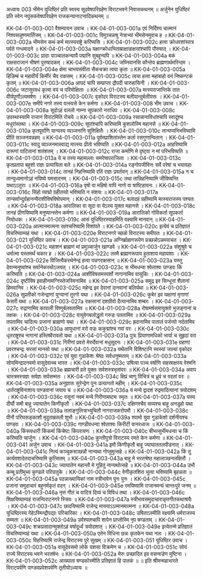 अध्यायः 003
भीमेन युधिष्ठिरं प्रति स्वस्य सूदवेषपरिग्रहेण विराटभवने निवासकथनम् ॥ अर्जुनेन युधिष्ठिरं प्रति स्वेन नपुंसकवेषपरिग्रहेण राजकन्यानाटनादिकथनम् ॥

KK-04-01-003-001	वैशम्पायन उवाच ।
KK-04-01-003-001a	एवं निर्दिश्य चात्मानं निश्वसन्नुष्णमार्तिजम् ।
KK-04-01-003-001c	विमुञ्चन्नश्रु नेत्राभ्यां भीमसेनमुवाच ह ॥
KK-04-01-003-002a	भीमसेन कथं कर्म मात्स्यराष्ट्रे करिष्यसि ।
KK-04-01-003-002c	हत्वा क्रोधवशांस्तत्र पर्वते गन्धमादने ॥
KK-04-01-003-003a	यक्षान्क्रोधाभिताम्राक्षान्राक्षसांश्चापि पौरुषात् ।
KK-04-01-003-003c	प्रादाः पाञ्चालकन्यायै पद्मानि सुबहून्यपि ॥
KK-04-01-003-004a	बकं राक्षसराजानं भीषणं पुरुषादकम् ।
KK-04-01-003-004c	जघ्निवानसि कौन्तेय ब्राह्मणार्थमरिन्दम ।
KK-04-01-003-004e	क्षेमा चाभयसंवीता सैकचक्रा त्वया कृता ॥
KK-04-01-003-005a	हिडिम्बं च महावीर्यं किर्मीरं चैव राक्षसम् ।
KK-04-01-003-005c	त्वया हत्वा महाबाहो वनं निष्कण्टकं कृतम् ॥
KK-04-01-003-006a	आपदं चापि सम्प्राप्ता द्रौपदी चारुहासिनी ।
KK-04-01-003-006c	जटासुरवधं कृत्वा वयं च परिमोक्षिताः ॥
KK-04-01-003-007a	मत्स्यराजान्तिके तात वीर्यपूर्णोऽत्यमर्षणः ।
KK-04-01-003-007c	वृकोदर विराटस्य बलीयान्दुर्बलीयसः ।
KK-04-01-003-007e	समीपे नगरे तस्य वत्स्यसे केन कर्मणा ॥
KK-04-01-003-008	भीम उवाच ।
KK-04-01-003-008a	सूदोऽहं वललो नाम्ना सूपकारो नराधिप ।
KK-04-01-003-008c	उपस्थास्यामि राजानं विराटमिति रोचये ॥
KK-04-01-003-009a	रसान्नानाविधांश्चापि स्वादूंश्च मधुरांस्तथा ।
KK-04-01-003-009c	सूपांश्चापि करिष्यामि कुशलोस्मि महानसे ॥
KK-04-01-003-010a	कृतपूर्वाणि यान्यस्य व्यञ्जनानि सुशिक्षितैः ।
KK-04-01-003-010c	तान्यप्यभिभविष्यामि प्रीतिं सञ्जनयन्नहम् ॥
KK-04-01-003-011a	पूर्वमप्राशितांस्तेन कर्ता रसगुणान्वितान् ।
KK-04-01-003-011c	स्वादु व्यञ्जनमास्वाद्य मात्स्यः प्रीतो भविष्यति ॥
KK-04-01-003-012a	आहरिष्यामि दारूणां पाटितानां शतंशतम् ।
KK-04-01-003-012c	राजा कर्माणि मे दृष्ट्वा न मां परिभविष्यति ॥
KK-04-01-003-013a	ये च तस्य महामल्लाः समरेष्वपराजिताः ।
KK-04-01-003-013c	कृतप्रतापा बहुशो राज्ञः प्रत्यायिता बले ॥
KK-04-01-003-014a	रङ्गोपजीविनः सर्वे परेषां च भयावहाः ।
KK-04-01-003-014c 	तानहं निहनिष्यामि रतिं राज्ञः प्रवर्तयन् ॥
KK-04-01-003-015a 	न च तान्युध्यमानोऽहं नयिष्ये यमसादनम् ।
KK-04-01-003-015c 	तथा तान्निहनिष्यामि जीविष्यन्ति यथाऽऽतुराः ॥
KK-04-01-003-016a 	वृषो वा महिषो वापि नागो वा षाष्टिहायनः ।
KK-04-01-003-016c 	सिंहो व्याघ्रो ग्रहीतव्यो भविष्यति न संशयः ॥
KK-04-01-003-017a 	तान्सर्वान्दुर्ग्रहानन्यैराशीविषविषोपमान् ।
KK-04-01-003-017c 	बलादहं ग्रहीष्यामि मत्स्यराजस्य पश्यतः ॥
KK-04-01-003-018a 	आरालिका वा सूदा वा येऽस्य युक्ता महानसे ।
KK-04-01-003-018c 	तानहं प्रीणयिष्यामि मनुष्यान्स्तेन कर्मणा ॥
KK-04-01-003-019a 	आरालिको गोविकर्ता सूपकर्ता नियोधकः ।
KK-04-01-003-019c 	आसं युधिष्ठिरस्याहमिति वक्ष्यामि मानवान् ॥
KK-04-01-003-020a 	आत्मानमात्मना रक्षंश्चरिष्यामि विशांपते ।
KK-04-01-003-020c	 इत्येवं च प्रतिज्ञातं विचरिष्याम्यहं यथा ।
KK-04-01-003-020e 	विराटनगरे च्छन्नो विराटस्य समीपतः ॥
KK-04-01-003-021 	युधिष्ठिर उवाच ।
KK-04-01-003-021a 	अग्निर्ब्राह्मणरूपेण प्रच्छन्नोऽन्नमयाचत ।
KK-04-01-003-021c 	महाशनं ब्राह्मणं मां प्रमुञ्चार्जुन खाण्डवे ॥
KK-04-01-003-022a 	संशुश्रुवे च धर्मात्मा यस्तमर्थं चकार ह ।
KK-04-01-003-022c 	तस्मै ब्राह्मणरूपाय हुताशाय महायशाः ।
KK-04-01-003-022e	विजित्यैकरथेनेन्द्रं हत्वा पन्नगराक्षसान् ॥
KK-04-01-003-023a	यस्तु देवान्मनुष्यांश्च सर्वानेकरथोऽजयत् ।
KK-04-01-003-023c    स भीमधन्वा श्वेताश्वः पाण्डवः किं करिष्यति ॥
KK-04-01-003-024a	आशीविषसमस्पर्शो नागानामिव वासुकिः ।
KK-04-01-003-024c	दृष्टीविष इवाहीनामग्निस्तेजस्विनामिव ॥
KK-04-01-003-025a	समुद्र इव सिन्धूनां शैलानां हिमवानिव ।
KK-04-01-003-025c	महेन्द्र इव देवानां दानवानां बलिर्यथा ॥
KK-04-01-003-026a	सुप्रतीको गजेन्द्राणां युग्यानां तुरगो यथा ।
KK-04-01-003-026c	कुबेर इव यक्षाणां मृगाणां केसरी यथा ॥
KK-04-01-003-027a	राक्षसानां दशग्रीवो दैत्यानामिव शम्बरः ।
KK-04-01-003-027c	रुद्राणामिव कापाली विष्णुर्बलवतामिव ॥
KK-04-01-003-028a	रोषामर्षसमायुक्तो भुजङ्गानां च तक्षकः ।
KK-04-01-003-028c	वायुवेगबलोद्धृतो गरुडः पततामिव ॥
KK-04-01-003-029a	तपतामिव चादित्यः प्रजानां ब्राह्मणो यथा ।
KK-04-01-003-029c	ह्रदानामिव पातालं पर्जन्यो नर्दतामिव ॥
KK-04-01-003-030a	आयुधानां वरो वज्रः ककुद्मांश्च गवां वरः ।
KK-04-01-003-030c	धृतराष्ट्रश्च नागानां हस्तिष्वैरावतो यथा ॥
KK-04-01-003-031a	पुत्रः प्रियाणामधिको भार्या च सुहृदां वरा ।
KK-04-01-003-031c	गिरीणां प्रवरो मेरुर्देवानां मधुसूदनः ।
KK-04-01-003-031e	ग्रहाणां प्रवरश्चन्द्रः सरसां मानसो यथा ॥
KK-04-01-003-032a	यथैतानि विशिष्टानि स्वस्यां जात्यां वृकोदर ।
KK-04-01-003-032c	एवं युवा गुडाकेशः श्रेष्ठः सर्वधनुष्मताम् ॥
KK-04-01-003-033a	सोयमिन्द्रादनवमो वासुदेवाच्च भारत ।
KK-04-01-003-033c	उषित्वा पञ्च वर्षाणि सहस्राक्षस्य वेश्मनि ।
KK-04-01-003-033e	ब्रह्मचारी व्रते युक्तः सर्वशस्त्रभृतांवरः ॥
KK-04-01-003-034a	अवाप चास्त्रमस्त्रज्ञः सर्वज्ञः सर्वसम्मतः ।
KK-04-01-003-034c	क्षिप्रं चाणु विचित्रं च ध्रुवं च वदतां वरः ॥
KK-04-01-003-035a	अनुज्ञातः सुरेन्द्रेण पुनः प्रत्यागतो महीम् ।
KK-04-01-003-035c	धार्तराष्ट्रविनाशाय पाण्डवानां जयाय च ॥
KK-04-01-003-036a	यं मन्ये द्वादशं रुद्रमादित्यानां त्रयोदशम् ।
KK-04-01-003-036c	वसूनां नवमं मन्ये गिरीणामष्टमः स्मृतः ॥
KK-04-01-003-037a	यस्य दीर्घौ समौ बाहू ज्याघातेन किणीकृतौ ।
KK-04-01-003-037c	दक्षिणश्चैव सव्यश्च बाहू अनडुहो यथा ॥
KK-04-01-003-038a	तलाङ्गुलित्राभ्युचितौ नागराजकरोपमौ ।
KK-04-01-003-038c	पीनौ परिघसङ्काशौ मृदुताम्रतलौ शुभौ ॥
KK-04-01-003-039a	श्यामो युवा गुडाकेशो दर्शनीयश्च पाण्डवः ।
KK-04-01-003-039c	गाण्डीवधन्वा श्वेताश्वः किरीटी वानरध्वजः ॥
KK-04-01-003-040a	किंरूपधारी किंकर्मा किंचेष्टः किंपरायणः ।
KK-04-01-003-040c	बीभत्सुर्भीमधन्वा च किं करिष्यति चार्जुनः ।
KK-04-01-003-040e	कुन्तीपुत्रो विराटस्य रमते केन कर्मणा ॥
KK-04-01-003-041	अर्जुन उवाच ।
KK-04-01-003-041a	इमौ किणीकृतौ बाहू ज्याघाततलपीडनात् ।
KK-04-01-003-041c	नित्यं कञ्चुकसञ्छन्नौ नान्यथा गोप्तुमुत्सहे ॥
KK-04-01-003-042a	किं तु कार्यवशादेतदाचरिष्यामि कुत्सितम् ॥
KK-04-01-003-043a	बाहू मे भरतश्रेष्ठ महालाञ्छनलक्षितौ ।
KK-04-01-003-043c	ज्याघातेन महान्तौ मे गूहितुं नान्यथोत्सहे ॥
KK-04-01-003-044a	उभौ कम्बू प्रतीमुच्य कुण्डले परिपातुके ।
KK-04-01-003-044c	वेणीकृतशिरा भूत्वा भविष्यामि बृहन्नला ॥
KK-04-01-003-045a	पठन्नाख्यायिकां नाम स्त्रीभावेन पुनः पुनः ।
KK-04-01-003-045c	प्रजानां समुदाचारं बहुनर्मकृतं वदन् ।
KK-04-01-003-045e	रमयिष्यामि राजानमन्यं चान्तःपुरे जनम् ॥
KK-04-01-003-046a	नृत्तं गीतं च वादित्रं दिव्यं च विविधं तथा ।
KK-04-01-003-046c	शिक्षयिष्याम्यहं राजन्विराटनगरे स्त्रियः ॥
KK-04-01-003-047a	स्त्रीभावसमुदाचारान्नृत्तगीतकथाश्रयैः ।
KK-04-01-003-047c	छादयिष्यामि राजेन्द्र माययाऽऽत्मानमात्मना ॥
KK-04-01-003-048a	युधिष्ठिरस्य गेहेऽस्मिन्द्रौपद्याः परिचारिका ।
KK-04-01-003-048c	उषिताऽस्मीति वक्ष्यामि धर्मराजस्य सम्मता ॥
KK-04-01-003-049a	उर्वश्याश्चापि शापेन प्राप्तोस्मि नृप षण्डताम् ।
KK-04-01-003-049c	शक्रप्रसादान्मुक्तोऽहं वर्षादूर्ध्वं त्रयोदशात् ।
KK-04-01-003-049e	इत्येतन्मे प्रतिज्ञातं विचरिष्याम्यहं यथा ॥
KK-04-01-003-050a	एतेन विधिना छन्नः कृतकेन यथा नलः ।
KK-04-01-003-050c	विहरिष्यामि राजेन्द्र विराटस्य पुरे सुखम् ॥
KK-04-01-003-051	युधिष्ठिर उवाच ।
KK-04-01-003-051a	वासुदेवसमो लोके यशसा विक्रमेण च ।
KK-04-01-003-051c	सोयं राज्ये विराटस्य भवने भरतर्षभः ॥
KK-04-01-003-052a	मेरुः प्रच्छादित इव वसन्वज्रेण मुष्टिना ।
KK-04-01-003-052c	आख्याता षण्डकोस्मीति प्रतिज्ञातं हि पातकं ॥ ॥
इति श्रीमन्महाभारते विराटपर्वणि पाण्डवप्रवेशपर्वणि तृतीयोऽध्यायः ॥
